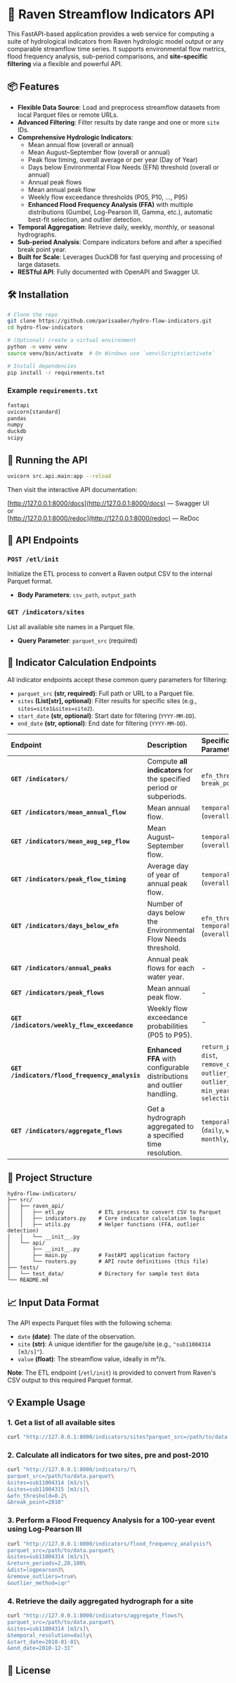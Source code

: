 # 🌊 Raven Streamflow Indicators API

This FastAPI-based application provides a web service for computing a suite of hydrological indicators from Raven hydrologic model output or any comparable streamflow time series. It supports environmental flow metrics, flood frequency analysis, sub-period comparisons, and **site-specific filtering** via a flexible and powerful API.

## 📦 Features

*   **Flexible Data Source**: Load and preprocess streamflow datasets from local Parquet files or remote URLs.
*   **Advanced Filtering**: Filter results by date range and one or more `site` IDs.
*   **Comprehensive Hydrologic Indicators**:
    *   Mean annual flow (overall or annual)
    *   Mean August–September flow (overall or annual)
    *   Peak flow timing, overall average or per year (Day of Year)
    *   Days below Environmental Flow Needs (EFN) threshold (overall or annual)
    *   Annual peak flows
    *   Mean annual peak flow
    *   Weekly flow exceedance thresholds (P05, P10, ..., P95)
    *   **Enhanced Flood Frequency Analysis (FFA)** with multiple distributions (Gumbel, Log-Pearson III, Gamma, etc.), automatic best-fit selection, and outlier detection.
*   **Temporal Aggregation**: Retrieve daily, weekly, monthly, or seasonal hydrographs.
*   **Sub-period Analysis**: Compare indicators before and after a specified break point year.
*   **Built for Scale**: Leverages DuckDB for fast querying and processing of large datasets.
*   **RESTful API**: Fully documented with OpenAPI and Swagger UI.

## 🛠 Installation

```bash
# Clone the repo
git clone https://github.com/parisaaber/hydro-flow-indicators.git
cd hydro-flow-indicators

# (Optional) create a virtual environment
python -m venv venv
source venv/bin/activate  # On Windows use `venv\Scripts\activate`

# Install dependencies
pip install -r requirements.txt
```

### Example `requirements.txt`

```txt
fastapi
uvicorn[standard]
pandas
numpy
duckdb
scipy
```

## 🚀 Running the API

```bash
uvicorn src.api.main:app --reload
```

Then visit the interactive API documentation:

[http://127.0.0.1:8000/docs](http://127.0.0.1:8000/docs) — Swagger UI  
or  
[http://127.0.0.1:8000/redoc](http://127.0.0.1:8000/redoc) — ReDoc

## 🔌 API Endpoints

### `POST /etl/init`
Initialize the ETL process to convert a Raven output CSV to the internal Parquet format.
- **Body Parameters**: `csv_path`, `output_path`

### `GET /indicators/sites`
List all available site names in a Parquet file.
- **Query Parameter**: `parquet_src` (required)

## 🧮 Indicator Calculation Endpoints

All indicator endpoints accept these common query parameters for filtering:
*   `parquet_src` **(str, required)**: Full path or URL to a Parquet file.
*   `sites` **(List[str], optional)**: Filter results for specific sites (e.g., `sites=site1&sites=site2`).
*   `start_date` **(str, optional)**: Start date for filtering (`YYYY-MM-DD`).
*   `end_date` **(str, optional)**: End date for filtering (`YYYY-MM-DD`).

| Endpoint | Description | Specific Parameters |
| :--- | :--- | :--- |
| **`GET /indicators/`** | Compute **all indicators** for the specified period or subperiods. | `efn_threshold`, `break_point` |
| **`GET /indicators/mean_annual_flow`** | Mean annual flow. | `temporal_resolution` (`overall` or `annual`) |
| **`GET /indicators/mean_aug_sep_flow`** | Mean August–September flow. | `temporal_resolution` (`overall` or `annual`) |
| **`GET /indicators/peak_flow_timing`** | Average day of year of annual peak flow. | `temporal_resolution` (`overall` or `annual`) |
| **`GET /indicators/days_below_efn`** | Number of days below the Environmental Flow Needs threshold. | `efn_threshold`, `temporal_resolution` (`overall` or `annual`) |
| **`GET /indicators/annual_peaks`** | Annual peak flows for each water year. | - |
| **`GET /indicators/peak_flows`** | Mean annual peak flow. | - |
| **`GET /indicators/weekly_flow_exceedance`** | Weekly flow exceedance probabilities (P05 to P95). | - |
| **`GET /indicators/flood_frequency_analysis`** | **Enhanced FFA** with configurable distributions and outlier handling. | `return_periods`, `dist`, `remove_outliers`, `outlier_method`, `outlier_threshold`, `min_years`, `selection_criteria` |
| **`GET /indicators/aggregate_flows`** | Get a hydrograph aggregated to a specified time resolution. | `temporal_resolution` (`daily`, `weekly`, `monthly`, `seasonal`) |

## 📂 Project Structure

```
hydro-flow-indicators/
├── src/
│   ├── raven_api/
│   │   ├── etl.py           # ETL process to convert CSV to Parquet
│   │   ├── indicators.py    # Core indicator calculation logic
│   │   ├── utils.py         # Helper functions (FFA, outlier detection)
│   │   └── __init__.py
│   └── api/
│       ├── __init__.py
│       ├── main.py          # FastAPI application factory
│       └── routers.py       # API route definitions (this file)
├── tests/
│   └── test_data/           # Directory for sample test data
└── README.md
```

## 📈 Input Data Format

The API expects Parquet files with the following schema:
*   `date` **(date)**: The date of the observation.
*   `site` **(str)**: A unique identifier for the gauge/site (e.g., `"sub11004314 [m3/s]"`).
*   `value` **(float)**: The streamflow value, ideally in m³/s.

**Note**: The ETL endpoint (`/etl/init`) is provided to convert from Raven's CSV output to this required Parquet format.

## 💡 Example Usage

### 1. Get a list of all available sites
```bash
curl "http://127.0.0.1:8000/indicators/sites?parquet_src=/path/to/data.parquet"
```

### 2. Calculate all indicators for two sites, pre and post-2010
```bash
curl "http://127.0.0.1:8000/indicators/?\
parquet_src=/path/to/data.parquet\
&sites=sub11004314 [m3/s]\
&sites=sub11004315 [m3/s]\
&efn_threshold=0.2\
&break_point=2010"
```

### 3. Perform a Flood Frequency Analysis for a 100-year event using Log-Pearson III
```bash
curl "http://127.0.0.1:8000/indicators/flood_frequency_analysis?\
parquet_src=/path/to/data.parquet\
&sites=sub11004314 [m3/s]\
&return_periods=2,20,100\
&dist=logpearson3\
&remove_outliers=true\
&outlier_method=iqr"
```

### 4. Retrieve the daily aggregated hydrograph for a site
```bash
curl "http://127.0.0.1:8000/indicators/aggregate_flows?\
parquet_src=/path/to/data.parquet\
&sites=sub11004314 [m3/s]\
&temporal_resolution=daily\
&start_date=2010-01-01\
&end_date=2010-12-31"
```

## 🪪 License
